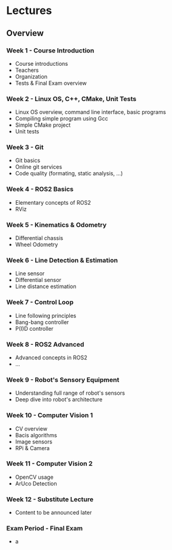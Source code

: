 # Lectures

## Overview

### Week 1 - Course Introduction

 - Course introductions
 - Teachers
 - Organization
 - Tests & Final Exam overview

### Week 2 - Linux OS, C++, CMake, Unit Tests
 - Linux OS overview, command line interface, basic programs
 - Compiling simple program using Gcc
 - Simple CMake project
 - Unit tests

### Week 3 - Git
 - Git basics
 - Online git services
 - Code quality (formating, static analysis, ...)

### Week 4 - ROS2 Basics
 - Elementary concepts of ROS2
 - RViz

### Week 5 - Kinematics & Odometry
 - Differential chassis
 - Wheel Odometry

### Week 6 - Line Detection & Estimation
 - Line sensor
 - Differential sensor
 - Line distance estimation

### Week 7 - Control Loop
 - Line following principles
 - Bang-bang controller
 - P(I)D controller

### Week 8 - ROS2 Advanced
 - Advanced concepts in ROS2
 - ...

### Week 9 - Robot's Sensory Equipment
 - Understanding full range of robot's sensors
 - Deep dive into robot's architecture

### Week 10 - Computer Vision 1
 - CV overview
 - Bacis algorithms
 - Image sensors
 - RPi & Camera

### Week 11 - Computer Vision 2
 - OpenCV usage
 - ArUco Detection

### Week 12 - Substitute Lecture
 - Content to be announced later

### Exam Period - Final Exam
 - a